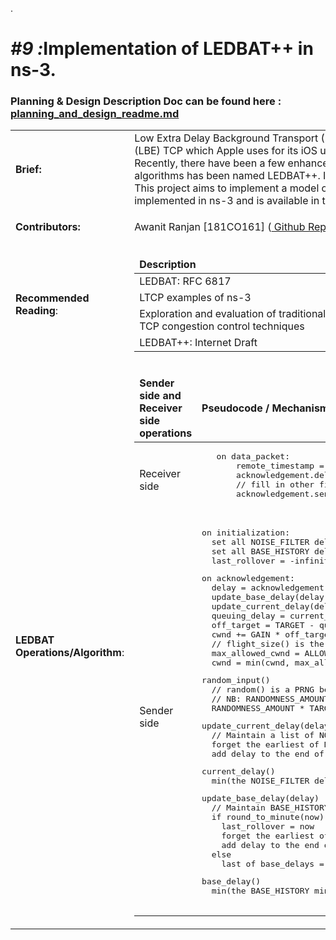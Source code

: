 .

<h1><i>#9 :</i>Implementation of LEDBAT++ in ns-3.</h1>
<h3>Planning & Design Description Doc can be found here : <a href = "https://github.com/Awanit512/3-TCP-LEDBAT_in_WiFi/blob/exhaustive_evaluation_ledbat/scratch/TCP-Ledbat-Evaluation/planning_and%20_design_readme.md"> planning_and_design_readme.md </a> </h3>

<table>
<tr>
  <td><b>Brief:</b></td>
  <td>
Low Extra Delay Background Transport (LEDBAT) is a popular Less than Best Effort
(LBE) TCP which Apple uses for its iOS updates and by BitTorrent applications. Recently,
there have been a few enhancements to LEDBAT, and one of the resulting algorithms has
been named LEDBAT++. It is a part of the Windows operating system. This project aims to
implement a model of LEDBAT++ in ns-3. LEDBAT is already implemented in ns-3 and is
available in the mainline.
  </td>
</tr>
  <tr>
  <td><b>Contributors:</b></td>
  <td>
 
  
   Awanit Ranjan      [181CO161] (<a href="https://github.com/Awanit512"> Github Repo </a>)     <br />
   

  </td>
</tr>

<tr>
 
 <td><b>Recommended Reading</b>:</td>
 <td> 
  <table>
   <thead>
    <tr>
     <td><b>Description</b></td>
      <td><b>Link</b></td>
   </tr>
  </thead>
  <tbody>
    
   <tr>
     <td>LEDBAT: RFC 6817</td>
     <td> <a href="https://tools.ietf.org/html/rfc6817"> Link </a></td>
   </tr>

   <tr>
     <td>LTCP examples of ns-3</td>
     <td> <a href=""> ns-3.xx/examples/tcp/ </a></td> 
    </tr>


   <tr>
     <td>Exploration and evaluation of traditional TCP congestion control techniques</td>
     <td> <a href=""> ns-3.xx/src/internet/model/tcp-ledbat{.h, .cc} </a></td> 
    </tr>
    
    
   <tr>
     <td> LEDBAT++: Internet Draft </td>
     <td> <a href="https://tools.ietf.org/html/draft-irtf-iccrg-ledbat-plus-plus-01"> Link </a> </td> 
    </tr>
    

   
  </tbody>
  </table>
</td>
    </tr>
   
   
   <tr>
 
 <td><b>LEDBAT Operations/Algorithm</b>:</td>
 <td> 
  <table>
   <thead>
    <tr>
      <td><b>Sender side and Receiver side operations</b></td>
      <td><b>Pseudocode / Mechanisms</b></td>
   </tr>
  </thead>
  <tbody>
   <tr>
     <td>Receiver side </td>
     <td><pre lang="csharp">
   on data_packet:
       remote_timestamp = data_packet.timestamp
       acknowledgement.delay = local_timestamp() - remote_timestamp
       // fill in other fields of acknowledgement
       acknowledgement.send()
   </pre></td>
   </tr>

   <tr>
     <td>Sender side </td>
     <td><pre lang="csharp">
on initialization:
  set all NOISE_FILTER delays used by current_delay() to +infinity
  set all BASE_HISTORY delays used by base_delay() to +infinity
  last_rollover = -infinity # More than a minute in the past.
</pre>
<pre lang="csharp">
on acknowledgement:
  delay = acknowledgement.delay
  update_base_delay(delay)
  update_current_delay(delay)
  queuing_delay = current_delay() - base_delay()
  off_target = TARGET - queuing_delay + random_input()
  cwnd += GAIN * off_target / cwnd
  // flight_size() is the amount of currently not acked data.
  max_allowed_cwnd = ALLOWED_INCREASE + TETHER*flight_size()
  cwnd = min(cwnd, max_allowed_cwnd)
</pre>
<pre lang="csharp">
random_input()
  // random() is a PRNG between 0.0 and 1.0
  // NB: RANDOMNESS_AMOUNT is normally 0
  RANDOMNESS_AMOUNT * TARGET * ((random() - 0.5)*2)
</pre>
<pre lang="csharp">
update_current_delay(delay)
  // Maintain a list of NOISE_FILTER last delays observed.
  forget the earliest of NOISE_FILTER current_delays
  add delay to the end of current_delays
</pre>
<pre lang="csharp">
current_delay()
  min(the NOISE_FILTER delays stored by update_current_delay)
</pre>
<pre lang="csharp">
update_base_delay(delay)
  // Maintain BASE_HISTORY min delays. Each represents a minute.
  if round_to_minute(now) != round_to_minute(last_rollover)
    last_rollover = now
    forget the earliest of base delays
    add delay to the end of base_delays
  else
    last of base_delays = min(last of base_delays, delay)
</pre>
 <pre lang="csharp">
base_delay()
  min(the BASE_HISTORY min delays stored by update_base_delay)
   </pre></td>
    </tr>
  </tbody>
  </table>
</td>
    </tr>
   
  
</table>

   
  


   
  
